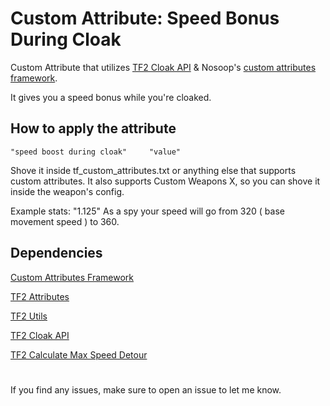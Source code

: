 # Custom Attribute: Speed Bonus During Cloak

Custom Attribute that utilizes [TF2 Cloak API](https://github.com/Zabaniya001/TF2_CloakAPI) & Nosoop's [custom attributes framework](https://github.com/nosoop/SM-TFCustAttr). 

It gives you a speed bonus while you're cloaked.

## How to apply the attribute

`"speed boost during cloak" 	"value"`

Shove it inside tf_custom_attributes.txt or anything else that supports custom attributes. It also supports Custom Weapons X, so you can shove it inside the weapon's config.

Example stats: "1.125"
As a spy your speed will go from 320 ( base movement speed ) to 360.

## Dependencies

[Custom Attributes Framework](https://github.com/nosoop/SM-TFCustAttr)

[TF2 Attributes](https://github.com/nosoop/tf2attributes)

[TF2 Utils](https://github.com/nosoop/SM-TFUtils/)

[TF2 Cloak API](https://github.com/Zabaniya001/TF2_CloakAPI)

[TF2 Calculate Max Speed Detour](https://github.com/nosoop/SMExt-TFMaxSpeedDetour)

#

If you find any issues, make sure to open an issue to let me know.
